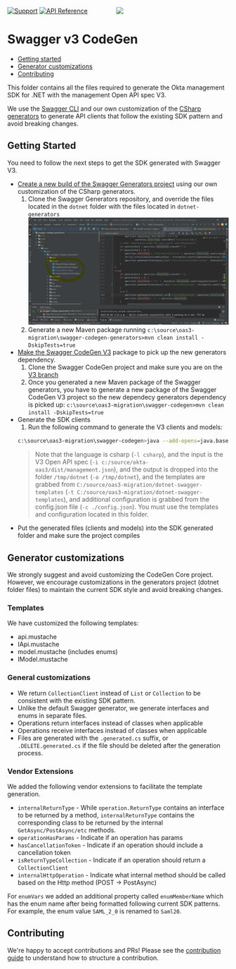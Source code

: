 [<img src="https://aws1.discourse-cdn.com/standard14/uploads/oktadev/original/1X/0c6402653dfb70edc661d4976a43a46f33e5e919.png" align="right" width="256px"/>](https://devforum.okta.com/)

[![Support](https://img.shields.io/badge/support-Developer%20Forum-blue.svg)][devforum]
[![API Reference](https://img.shields.io/badge/docs-reference-lightgrey.svg)][dotnetdocs]

# Swagger v3 CodeGen

* [Getting started](#getting-started)
* [Generator customizations](#generator-customization)
* [Contributing](#contributing)

This folder contains all the files required to generate the Okta management SDK for .NET with the management Open API spec V3. 

We use the [Swagger CLI](https://github.com/swagger-api/swagger-codegen) and our own customization of the [CSharp generators](https://github.com/swagger-api/swagger-codegen-generators) to generate API clients that follow the existing SDK pattern and avoid breaking changes.

## Getting Started

You need to follow the next steps to get the SDK generated with Swagger V3.

* [Create a new build of the Swagger Generators project](https://github.com/swagger-api/swagger-codegen-generators) using our own customization of the CSharp generators.
    1. Clone the Swagger Generators repository, and override the files located in the `dotnet` folder with the files located in `dotnet-generators`
    ![image info](./content/img/swagger-generators-custom.png)
    1. Generate a new Maven package running `c:\source\oas3-migration\swagger-codegen-generators>mvn clean install -DskipTests=true`
* [Make the Swagger CodeGen V3](https://github.com/swagger-api/swagger-codegen/tree/3.0.0) package to pick up the new generators dependency.
    1. Clone the Swagger CodeGen project and make sure you are on the [V3 branch](https://github.com/swagger-api/swagger-codegen/tree/3.0.0)
    1. Once you generated a new Maven package of the Swagger generators, you have to generate a new package of the Swagger CodeGen V3 project so the new dependecy generators dependency is picked up: `c:\source\oas3-migration\swagger-codegen>mvn clean install -DskipTests=true`
* Generate the SDK clients 
    1. Run the following command to generate the V3 clients and models:
    ```sh
    c:\source\oas3-migration\swagger-codegen>java --add-opens=java.base/java.util=ALL-UNNAMED -jar modules/swagger-codegen-cli/target/swagger-codegen-cli.jar generate -l csharp -i c:/source/okta-oas3/dist/management.json -o /tmp/dotnet -t C:/source/oas3-migration/dotnet-swagger-templates -c ./config.json
    ```
    > Note that the language is csharp (`-l csharp`), and the input is the V3 Open API spec (`-i c:/source/okta-oas3/dist/management.json`), and the output is dropped into the folder `/tmp/dotnet` (`-o /tmp/dotnet`), and the templates are grabbed from `C:/source/oas3-migration/dotnet-swagger-templates` (`-t C:/source/oas3-migration/dotnet-swagger-templates`), and additional configuration is grabbed from the config.json file (`-c ./config.json`).
    You must use the templates and configuration located in this folder.
* Put the generated files (clients and models) into the SDK generated folder and make sure the project compiles

## Generator customizations

We strongly suggest and avoid customizing the CodeGen Core project. However, we encourage customizations in the generators project (dotnet folder files) to maintain the current SDK style and avoid breaking changes.

### Templates

We have customized the following templates:

* api.mustache
* IApi.mustache
* model.mustache (includes enums)
* IModel.mustache


### General customizations

* We return `CollectionClient` instead of `List` or `Collection` to be consistent with the existing SDK pattern.
* Unlike the default Swagger generator, we generate interfaces and enums in separate files.
* Operations return interfaces instead of classes when applicable
* Operations receive interfaces instead of classes when applicable
* Files are generated with the `.generated.cs` suffix, or `.DELETE.generated.cs` if the file should be deleted after the generation process.

### Vendor Extensions

We added the following vendor extensions to facilitate the template generation.

* `internalReturnType` - While `operation.ReturnType` contains an interface to be returned by a method, `internalReturnType` contains the corresponding class to be returned by the internal `GetAsync/PostAsync/etc` methods.
* `operationHasParams` - Indicate if an operation has params 
* `hasCancellationToken` - Indicate if an operation should include a cancellation token 
* `isReturnTypeCollection` - Indicate if an operation should return a `CollectionClient`
* `internalHttpOperation` - Indicate what internal method should be called based on the Http method (POST -> PostAsync)

For `enumVars` we added an additional property called `enumMemberName` which has the enum name after being formatted following current SDK patterns. For example, the enum value `SAML_2_0` is renamed to `Saml20`.
 
## Contributing
 
We're happy to accept contributions and PRs! Please see the [contribution guide](CONTRIBUTING.md) to understand how to structure a contribution.

[devforum]: https://devforum.okta.com/
[dotnetdocs]: https://developer.okta.com/okta-sdk-dotnet/latest/
[lang-landing]: https://developer.okta.com/code/dotnet/
[github-issues]: https://github.com/okta/okta-sdk-dotnet/issues
[github-releases]: https://github.com/okta/okta-sdk-dotnet/releases

